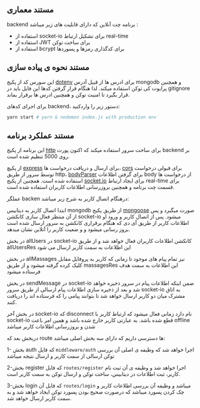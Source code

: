 ## مستند معماری

backend برنامه چت آنلاین که دارای قابلیت های زیر میباشد :

- استفاده از socket-io برای تشکیل ارتباط real-time
- استفاده از JWT برای ساخت توکن
- استفاده از bcrypt برای کدگذاری رمزها و پسوردها

## مستند نحوه ی پیاده سازی

این سورس کد از پکیج [dotenv](https://www.npmjs.com/package/dotenv) برای ادرس ها از قبیل آدرس mongodb و همچنین پرایوت کی توکن استفاده میکند. لذا هنگام قرار گرفتن کدها این فایل باید در gitignore قرار بگیرد تا امنیت توکن و همچنین ادرس ها برقرار بماند.

برای اجرای کدهای backend، دستور زیر را واردکنید:

```bash
yarn start # yarn & nodemon index.js with production env
```

## مستند عملکرد برنامه

این برنامه از پکیج [http](https://www.npmjs.com/package/http) برای ساخت سرور استفاده میکند که اکنون پورت backend بر روی 5000 تنظیم شده است.

از پکیچ [express](https://www.npmjs.com/package/express) برای ارسال و دریافت درخواست ها، [cors](https://www.npmjs.com/package/cores) برای قبولی درخواست توسط سرور از طریق http، [bodyParser](https://www.npmjs.com/package/body-parser) برای گرفتن اطلاعات body از درخواست ها استفاده شده است. همچنین از پکیج [socket.io](https://www.npmjs.com/package/socket.io) برای ایجاد ارتباط real-time برای قسمت چت برنامه و همچنین بروزرسانی اطلاعات کاربران استفاده شده است.

عملگر backen درهنگام اتصال کاربر به شرح زیر میباشد:

ابتدا اتصال کاربر به دیتابیس mongodb از طریق پکیج [mongoose](https://www.npmjs.com/package/mongoose) صورت میگیرد و پس از آن منتظر فعال سازی کانکشن socket-io میشود. پس از اتصال کاربر و ورود او اطلاعات کاربر از طریق آی دی که هنگام برقراری کانکشن به سرور ارسال شده است بروز رسانی میشود و و ضعیت کاربر را آنلاین نشان میدهد.

در بخش allUsers در socket-io کانکشن اطلاعات کاربران فعال خواهد شد و از طریق allUsersRes این اطلاعات به سمت کاربر ارسال می شود

در بخش allMassages نیز تمام پیام های موجود تا زمانی که کاربر به پروفایل مقابل کلیک کرده گرفته میشود و از طریق massagesRes این اطلاعات به سمت هدف فرستاده میشود

در بخش sendMessage در socket-io ضمن اینکه اطلاعات پیام در سرور ذخیره خواهد شد و بعد از ذخیره سازی اطلاعات پیام ارسالی از طریق سرور socket-io به اتاق مشترک میان دو کاربر ارسال خواهد شد تا بتوانند پیامی را که فرستاده اند را دریافت کنند.

در بخش آخر socket-io که disconnect نام دارد زمانی فعال میشود که ارتباط کاربر با socket-io قطع شده باشد. به عبارتی کاربر خارج شده باشد و همین امر باعت offline شدن و بروزرسانی اطلاعات کاربر میباشد

دربخش بعد که route ها دسترسی داریم که دارای سه بخش اصلی میباشد:

1- بخش auth که فایل `middleware/auth` اجرا خواهد شد که وظیفه ی اصلی آن بررسی توکن ارسالی از سمت کاربر و ارسال نتیجه میباشد

2-بخش register که فایل `routes/register` اجرا خواهد شد و وظیفه ی آن ثبت نام کاربر، ثبت اطلاعات در دیتابیس، ساخت توکن و ارسال توکن به سمت کاربر است.

3-بخش login که فایل آن `routes/login` میباشد و وظیفه آن بررسی اطلاعات کاربر و چک کردن پسورد میباشد که درصورت صحیح بودن پسورد توکن ایجاد خواهد شد و به سمت کاربر ارسال خواهد شد.
